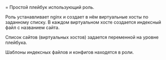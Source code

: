 = Простой плейбук использующий роль.

Роль устанавливает nginx и создает в нём виртуальные хосты по заданному списку.
В каждом виртуальном хосте создается индексный файл с названием сайта.

Список сайтов (виртуальных хостов) задается переменной на уровне плейбука.

Шаблоны индексных файлов и конфигов находятся в роли.
